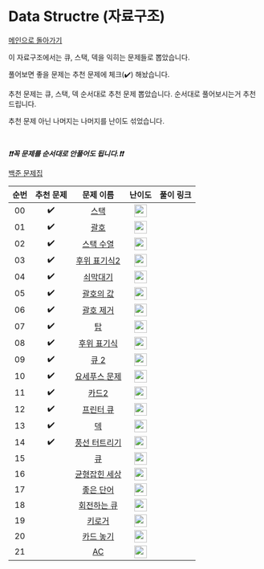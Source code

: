 # Data Structre (자료구조)

[메인으로 돌아가기](https://github.com/tony9402/baekjoon)

이 자료구조에서는 큐, 스택, 덱을 익히는 문제들로 뽑았습니다.

풀어보면 좋을 문제는 추천 문제에 체크(:heavy_check_mark:) 해놨습니다.

추천 문제는 큐, 스택, 덱 순서대로 추천 문제 뽑았습니다. 순서대로 풀어보시는거 추천드립니다.

추천 문제 아닌 나머지는 나머지를 난이도 섞었습니다.

<br>

***❗️❗️꼭 문제를 순서대로 안풀어도 됩니다.❗️❗️***

[백준 문제집](https://www.acmicpc.net/workbook/view/6779)

| 순번 | 추천 문제 | 문제 이름 | 난이도 | 풀이 링크 |
| :--: | :-------: | :------:  | :--:   | :--:      |
| 00   | :heavy_check_mark: | <a href="http://boj.kr/10828" target="_blank">스택</a>      | <img height="25px" width="25px" src="https://static.solved.ac/tier_small/7.svg"/>   |           |
| 01   | :heavy_check_mark: | <a href="http://boj.kr/9012" target="_blank">괄호</a>      | <img height="25px" width="25px" src="https://static.solved.ac/tier_small/7.svg"/>   |           |
| 02   | :heavy_check_mark: | <a href="http://boj.kr/1874" target="_blank">스택 수열</a>      | <img height="25px" width="25px" src="https://static.solved.ac/tier_small/8.svg"/>   |           |
| 03   | :heavy_check_mark: | <a href="http://boj.kr/1935" target="_blank">후위 표기식2</a>      | <img height="25px" width="25px" src="https://static.solved.ac/tier_small/8.svg"/>   |           |
| 04   | :heavy_check_mark: | <a href="http://boj.kr/10799" target="_blank">쇠막대기</a>      | <img height="25px" width="25px" src="https://static.solved.ac/tier_small/8.svg"/>   |           |
| 05   | :heavy_check_mark: | <a href="http://boj.kr/2504" target="_blank">괄호의 값</a>      | <img height="25px" width="25px" src="https://static.solved.ac/tier_small/9.svg"/>   |           |
| 06   | :heavy_check_mark: | <a href="http://boj.kr/2800" target="_blank">괄호 제거</a>      | <img height="25px" width="25px" src="https://static.solved.ac/tier_small/11.svg"/>   |           |
| 07   | :heavy_check_mark: | <a href="http://boj.kr/2493" target="_blank">탑</a>      | <img height="25px" width="25px" src="https://static.solved.ac/tier_small/11.svg"/>   |           |
| 08   | :heavy_check_mark: | <a href="http://boj.kr/1918" target="_blank">후위 표기식</a>      | <img height="25px" width="25px" src="https://static.solved.ac/tier_small/12.svg"/>   |           |
| 09   | :heavy_check_mark: | <a href="http://boj.kr/18258" target="_blank">큐 2</a>      | <img height="25px" width="25px" src="https://static.solved.ac/tier_small/7.svg"/>   |           |
| 10   | :heavy_check_mark: | <a href="http://boj.kr/1158" target="_blank">요세푸스 문제</a>      | <img height="25px" width="25px" src="https://static.solved.ac/tier_small/6.svg"/>   |           |
| 11   | :heavy_check_mark: | <a href="http://boj.kr/2164" target="_blank">카드2</a>      | <img height="25px" width="25px" src="https://static.solved.ac/tier_small/7.svg"/>   |           |
| 12   | :heavy_check_mark: | <a href="http://boj.kr/1966" target="_blank">프린터 큐</a>      | <img height="25px" width="25px" src="https://static.solved.ac/tier_small/8.svg"/>   |           |
| 13   | :heavy_check_mark: | <a href="http://boj.kr/10866" target="_blank">덱</a>      | <img height="25px" width="25px" src="https://static.solved.ac/tier_small/7.svg"/>   |           |
| 14   | :heavy_check_mark: | <a href="http://boj.kr/2346" target="_blank">풍선 터트리기</a>      | <img height="25px" width="25px" src="https://static.solved.ac/tier_small/8.svg"/>   |           |
| 15   |                    | <a href="http://boj.kr/10845" target="_blank">큐</a>      | <img height="25px" width="25px" src="https://static.solved.ac/tier_small/7.svg"/>   |           |
| 16   |                    | <a href="http://boj.kr/4949" target="_blank">균형잡힌 세상</a>      | <img height="25px" width="25px" src="https://static.solved.ac/tier_small/7.svg"/>   |           |
| 17   |                    | <a href="http://boj.kr/3986" target="_blank">좋은 단어</a>      | <img height="25px" width="25px" src="https://static.solved.ac/tier_small/7.svg"/>   |           |
| 18   |                    | <a href="http://boj.kr/1021" target="_blank">회전하는 큐</a>      | <img height="25px" width="25px" src="https://static.solved.ac/tier_small/7.svg"/>   |           |
| 19   |                    | <a href="http://boj.kr/5397" target="_blank">키로거</a>      | <img height="25px" width="25px" src="https://static.solved.ac/tier_small/8.svg"/>   |           |
| 20   |                    | <a href="http://boj.kr/18115" target="_blank">카드 놓기</a>      | <img height="25px" width="25px" src="https://static.solved.ac/tier_small/8.svg"/>   |           |
| 21   |                    | <a href="http://boj.kr/5430" target="_blank">AC</a>      | <img height="25px" width="25px" src="https://static.solved.ac/tier_small/9.svg"/>   |           |

